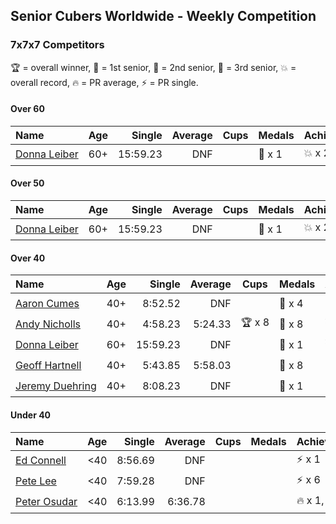 ## Senior Cubers Worldwide - Weekly Competition
### 7x7x7 Competitors

🏆 = overall winner, 🥇 = 1st senior, 🥈 = 2nd senior, 🥉 = 3rd senior, 💥 = overall record, 🔥 = PR average, ⚡ = PR single.

#### Over 60

| Name | Age | Single | Average | Cups | Medals | Achievements |
| :-- | :--: | --: | --: | :--: | :-- | :-- |
| [<span style="white-space: nowrap">Donna Leiber</span>](../../persons/donna_leiber/777.md) | 60+ | 15:59.23 | DNF |  | <span style="white-space: nowrap">🥉 x 1</span> | <span style="white-space: nowrap">💥 x 2, ⚡ x 2</span> |

#### Over 50

| Name | Age | Single | Average | Cups | Medals | Achievements |
| :-- | :--: | --: | --: | :--: | :-- | :-- |
| [<span style="white-space: nowrap">Donna Leiber</span>](../../persons/donna_leiber/777.md) | 60+ | 15:59.23 | DNF |  | <span style="white-space: nowrap">🥉 x 1</span> | <span style="white-space: nowrap">💥 x 2, ⚡ x 2</span> |

#### Over 40

| Name | Age | Single | Average | Cups | Medals | Achievements |
| :-- | :--: | --: | --: | :--: | :-- | :-- |
| [<span style="white-space: nowrap">Aaron Cumes</span>](../../persons/aaron_cumes/777.md) | 40+ | 8:52.52 | DNF |  | <span style="white-space: nowrap">🥉 x 4</span> | <span style="white-space: nowrap">⚡ x 2</span> |
| [<span style="white-space: nowrap">Andy Nicholls</span>](../../persons/andy_nicholls/777.md) | 40+ | 4:58.23 | 5:24.33 | <span style="white-space: nowrap">🏆 x 8</span> | <span style="white-space: nowrap">🥇 x 8</span> | <span style="white-space: nowrap">💥 x 1, 🔥 x 1, ⚡ x 1</span> |
| [<span style="white-space: nowrap">Donna Leiber</span>](../../persons/donna_leiber/777.md) | 60+ | 15:59.23 | DNF |  | <span style="white-space: nowrap">🥉 x 1</span> | <span style="white-space: nowrap">💥 x 2, ⚡ x 2</span> |
| [<span style="white-space: nowrap">Geoff Hartnell</span>](../../persons/geoff_hartnell/777.md) | 40+ | 5:43.85 | 5:58.03 |  | <span style="white-space: nowrap">🥈 x 8</span> | <span style="white-space: nowrap">🔥 x 2, ⚡ x 2</span> |
| [<span style="white-space: nowrap">Jeremy Duehring</span>](../../persons/jeremy_duehring/777.md) | 40+ | 8:08.23 | DNF |  | <span style="white-space: nowrap">🥉 x 1</span> | <span style="white-space: nowrap">⚡ x 2</span> |

#### Under 40

| Name | Age | Single | Average | Cups | Medals | Achievements |
| :-- | :--: | --: | --: | :--: | :-- | :-- |
| [<span style="white-space: nowrap">Ed Connell</span>](../../persons/ed_connell/777.md) | <40 | 8:56.69 | DNF |  |  | <span style="white-space: nowrap">⚡ x 1</span> |
| [<span style="white-space: nowrap">Pete Lee</span>](../../persons/pete_lee/777.md) | <40 | 7:59.28 | DNF |  |  | <span style="white-space: nowrap">⚡ x 6</span> |
| [<span style="white-space: nowrap">Peter Osudar</span>](../../persons/peter_osudar/777.md) | <40 | 6:13.99 | 6:36.78 |  |  | <span style="white-space: nowrap">🔥 x 1, ⚡ x 1</span> |


<!-- Global site tag (gtag.js) - Google Analytics -->
<script async src="https://www.googletagmanager.com/gtag/js?id=UA-86348435-3"></script>
<script>window.dataLayer = window.dataLayer || []; function gtag() {dataLayer.push(arguments);} gtag('js', new Date()); gtag('config', 'UA-86348435-3');</script>
